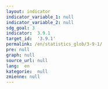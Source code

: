 ```yaml
---
layout: indicator
indicator_variable_1: null
indicator_variable_2: null
sdg_goal: 3
indicator:  3.9.1
target_id:  '3.9.1'
permalink: /en/statistics_glob/3-9-1/
pre: null
graph: null
source_url: null
lang:  en
kategorie:  null
zmienne: null
---
```


